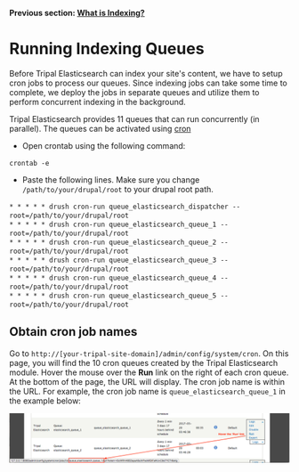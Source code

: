 **Previous section:  [What is Indexing?](indexing.md)**


# Running Indexing Queues
Before Tripal Elasticsearch can index your site's content, we have to setup cron jobs to process our queues.
Since indexing jobs can take some time to complete, we deploy the jobs in separate queues and utilize them to perform
concurrent indexing in the background.

Tripal Elasticsearch provides 11 queues that can run concurrently (in parallel). The queues can be activated using [cron](http://www.nncron.ru/help/EN/working/cron-format.htm)

- Open crontab using the following command:
```shell
crontab -e
```
- Paste the following lines. Make sure you change `/path/to/your/drupal/root` to your drupal root path.
```shell
* * * * * drush cron-run queue_elasticsearch_dispatcher --root=/path/to/your/drupal/root
* * * * * drush cron-run queue_elasticsearch_queue_1 --root=/path/to/your/drupal/root
* * * * * drush cron-run queue_elasticsearch_queue_2 --root=/path/to/your/drupal/root
* * * * * drush cron-run queue_elasticsearch_queue_3 --root=/path/to/your/drupal/root
* * * * * drush cron-run queue_elasticsearch_queue_4 --root=/path/to/your/drupal/root
* * * * * drush cron-run queue_elasticsearch_queue_5 --root=/path/to/your/drupal/root
```

## Obtain cron job names

Go to `http://[your-tripal-site-domain]/admin/config/system/cron`. On this page, you will find
the 10 cron queues created by the Tripal Elasticsearch module. Hover the mouse over the **Run** link on the
right of each cron queue. At the bottom of the page, the URL will display. The cron job name is within
the URL. For example, the cron job name is `queue_elasticsearch_queue_1` in the example below:

![cron job name](../images/get-cron-name.png)
